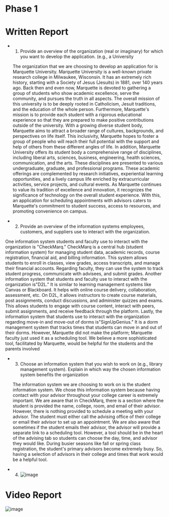 # Phase 1

# Written Report
- 1. Provide an overview of the organization (real or imaginary) for which you want to develop the application. (e.g., a University

  The organization that we are choosing to develop an application for is Marquette
University. Marquette University is a well-known private research college in Milwaukee,
Wisconsin. It has an extremely rich history, starting with a Society of Jesus (Jesuits) in 1881,
over 140 years ago. Back then and even now, Marquette is devoted to gathering a group of
students who show academic excellence, serve the community, and pursues the truth in all
aspects. The overall mission of this university is to be deeply rooted in Catholicism, Jesuit
traditions, and the education of the whole person.
Furthermore, Marquette's mission is to provide each student with a rigorous
educational experience so that they are prepared to make positive contributions outside of the
university. With a growing diverse student body, Marquette aims to attract a broader range of
cultures, backgrounds, and perspectives on life itself. This inclusivity, Marquette hopes to
foster a group of people who will reach their full potential with the support and help of others
from these different angles of life.
In addition, Marquette University offers its student body a comprehensive range of
disciplines, including liberal arts, sciences, business, engineering, health sciences,
communication, and the arts. These disciplines are presented to various undergraduate,
graduate, and professional programs. These academic offerings are complemented by
research initiatives, experiential learning opportunities, and a lively campus life enriched by
extracurricular activities, service projects, and cultural events.
As Marquette continues to value its tradition of excellence and innovation, it
recognizes the significance of technology on the overall student experience. With this, an
application for scheduling appointments with advisors caters to Marquette's commitment to
student success, access to resources, and promoting convenience on campus.

- 2. Provide an overview of the information systems employees, customers, and suppliers use to interact with the organization.

One information system students and faculty use to interact with the organization is
"CheckMarq." CheckMarq is a central hub (student information system) for managing
student data, academic records, course registration, financial aid, and billing information.
This system allows students to enroll in classes, view grades, access transcripts, and manage
their financial accounts. Regarding faculty, they can use the system to track student progress,
communicate with advisees, and submit grades.
Another information system that students and faculty use to interact with the
organization is"D2L." It is similar to learning management systems like Canvas or
Blackboard. It helps with online course delivery, collaboration, assessment, etc. On D2L, it
allows instructors to create course materials, post assignments, conduct discussions, and
administer quizzes and exams. This allows students to engage with course content, interact
with peers, submit assignments, and receive feedback through the platform.
Lastly, the information system that students use to interact with the organization
regarding move-in and move-out of dorms is"SignUpGenius." It is a dorm management
system that tracks times that students can move in and out of their dorms. However,
Marquette did not make the platform; Marquette faculty just used it as a scheduling tool. We
believe a more sophisticated tool, facilitated by Marquette, would be helpful for the students
and the parents involved

- 3. Choose an information system that you wish to work on (e.g., library management system). Explain in which way the chosen information system benefits the organization
 
  The information system we are choosing to work on is the student information
system. We chose this information system because having contact with your advisor
throughout your college career is extremely important. We are aware that in CheckMarq,
there is a section where the student is provided the name, college, room, and email of their
advisor. However, there is nothing provided to schedule a meeting with your advisor. The
student must either call the advising office of their college or email their advisor to set up an
appointment.
We are also aware that sometimes if the student emails their advisor, the advisor will
provide a separate link to a scheduling tool. However, a tool should be in the heart of the
advising tab so students can choose the day, time, and advisor they would like. During busier
seasons like fall or spring class registration, the student's primary advisors become extremely
busy. So, having a selection of advisors in their college and times that work would be a
helpful tool.

- 4.  ![image](https://github.com/IsisAllen/Appointment/assets/124085275/65d5575a-8b31-4247-8448-0e7c141eac31)

# Video Report
![image](https://github.com/IsisAllen/Appointment/assets/124085275/e8f07120-322f-4478-a7dc-a5809769c951)




